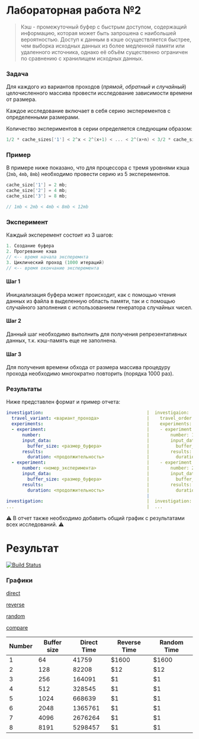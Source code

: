 # Лабораторная работа №2

> Кэш - промежуточный буфер с быстрым доступом, содержащий информацию, которая может быть запрошена с наибольшей вероятностью. Доступ к данным в кэше осуществляется быстрее, чем выборка исходных данных из более медленной памяти или удаленного источника, однако её объём существенно ограничен по сравнению с хранилищем исходных данных.

### Задача

Для каждого из вариантов проходов (*прямой*, *обратный* и *случайный*) целочисленного массива 
провести исследование зависимости времени от размера.

Каждое исследование включает в себя серию эксперементов c определенными размерами.

Количество экспериментов в серии определяется следующим образом:

```cpp
1/2 * cache_sizes['1'] < 2^x < 2^(x+1) < ... < 2^(x+n) < 3/2 * cache_sizes['max']
```

### Пример

В примере ниже показано, что для процессора с тремя уровнями кэша (`2mb`, `4mb`, `8mb`)
необходимо провести серию из 5 эксперементов.

```cpp
cache_size['1'] = 2 mb;
cache_size['2'] = 4 mb;
cache_size['3'] = 8 mb;

// 1mb < 2mb < 4mb < 8mb < 12mb
```

### Эксперимент

Каждый эксперемент состоит из 3 шагов:

```cpp
1. Создание буфера
2. Прогревание кэша
// <-- время начала эксперемнта
3. Циклический проход (1000 итераций)
// <-- время окончание эксперемента
```

#### Шаг 1

Инициализация буфера может происходит, как с помощью чтения данных из файла в выделенную область памяти,
так и с помощью случайного заполнения с использованием генератора случайных чисел.

#### Шаг 2

Данный шаг необходимо выполнить для получения репрезентативных данных, т.к. кэш-память еще не заполнена.

#### Шаг 3

Для получения времени обхода от размера массива процедуру прохода необходимо многократно повторить (порядка 1000 раз).

### Результаты

Ниже представлен формат и пример отчета:

```yaml
investigation:                                       |  investigaion:
  travel_variant: <вариант_прохода>                  |    travel_order: "direction"
  experiments:                                       |    experiments:
  - experiment:                                      |    - experiment:
      number:                                        |        number: 1
      input_data:                                    |        input_data:
        buffer_size: <размер_буфера>                 |          buffer_size: "1mb"
      results:                                       |        results:
        duration: <продолжительность>                |          duration: "1ns"
  - experiment:                                      |    - experiment:
      number: <номер_эксперимента>                   |        number: 2
      input_data:                                    |        input_data:
        buffer_size: <размер_буфера>                 |          buffer_size: "2mb"
      results:                                       |        results:
        duration: <продолжительность>                |          duration: "2ns"
                                                     |
investigation:                                       |  investigation:
...                                                  |  ...
```

⚠️ В отчет также необходимо добавить общий график с результатами всех исследований. ⚠️

#  Результат
[![Build Status](https://travis-ci.org/Verestchagin/lab-02-cache.svg?branch=master)](https://travis-ci.org/Verestchagin/lab-02-cache)

### Графики ###
[direct](http://yotx.ru/#!1/3_h/sH@1sHBwcH@0YM4X9t/2j/YP9g309Kre1vnIJ4oC3E2eXuxtYOjAfb2TmA7W7snJ3ytk5BB5dbuxtnWzu8ix3YGehsd2PrYAfEOz2FnV5c7m7sHIBgvK2L0zPE6dbuBujg8pS3c4o43TkF7W7Ati53eGc7lzDQGWJ3f2efRMNu7JwyHk@3GI9blxe7@1v7@wA=)

[reverse](http://yotx.ru/#!1/3_h/sH@1sHBwcH@0YM4X9t/2j/YP9g309Kre1vnIJ4oIODs4vdja0dGA92cQoD7W7snJ3yts4utxCXuxtnWzu8iy3EFgK2u7F1sAPine5cHOxc7G7sHIBgvK2dsx3EzsXuBujg8pS3c3Z2cXZxsLsB27rc4Z3t7BwgLkG7@zv7JBp2Y@eU8Xi6xXjcurzY3d/a3wcF)

[random](http://yotx.ru/#!1/3_h/sH@1sHBwcH@0YM4X9t/2j/YP9g309Kre1vnIJ4WxcHF1sHO7sbWzsw3s7pzsXpKWx3Y@fslHe2s4M42DrY3Tjb2uFtHSBgW6Cdy92NrYMdEG9nC7R1trO1u7FzAILxQDug060t2M7uBujg8pR3uXO6dXoK29rdgG1d7vC2YAcw0AFs63J3f2efRMNu7JwyHk@3GI9blxe7@1v7@wA=)

[compare](http://yotx.ru/#!1/3_h/sH@1sHBwcH@0YM4X9t/2j/YP9g309Kre1vnIJ4WxcHF1sHO7sbWzsw3s7pzsXpKWx3Y@fslHe2s4M42DrY3Tjb2uFtHSBgW6Cdy92NrYMdEG9nC7R1trO1u7FzAILxQDug060t2M7uBujg8pR3uXO6dXoK29rdgG1d7vC2YAcw0AFs63J3f2efRMNubMEQjMcDxuPB7v7W/v7GKYgHOjg4u9jd2NqB8WAXpzDQ7sbO2Slv6@xyC3G5u3G2tcO72EJsIWC7G1sHOyDe6c7Fwc7F7sbOAQjG29o520HsXOxugA4uT3k7Z2cXZxcHuxuwrcsd3tnOzgHiErS7v7NPomE3QAeMxx3QFuMRdLC7v7O/v3EK4oG2EGeXuxtbOzAebGfnALa7sXN2yts6BR1cbu1unG3t8C52YGegs92NrYMdEO/0FHZ6cbm7sXMAgvG2Lk7PEKdbuxugg8tT3s4p4nTnFLS7Adu63OGd7VzCQGeI3f2dfRINu7Fzyng83WI8bl1e7O5v7e8DBg==)

| Number | Buffer size | Direct Time | Reverse Time | Random Time |
| ------ |-------------| ----------- | ------------ | ----------- |
| 1      | 64          | 41759       | $1600        |       $1600 |
| 2      | 128         | 82208       |          $12 |       $12   |
| 3      | 256         | 164091      |           $1 |          $1 |
| 4      | 512         | 328545      |           $1 |          $1 |
| 5      | 1024        | 668639      |           $1 |          $1 |
| 6      | 2048        | 1365761     |           $1 |          $1 |
| 7      | 4096        | 2676264     |           $1 |          $1 |
| 8      | 8191        | 5298457     |           $1 |          $1 |
